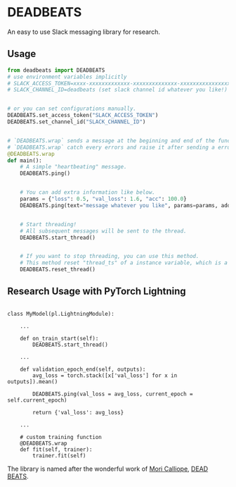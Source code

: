 # DEADBEATS

An easy to use Slack messaging library for research.

## Usage

```python
from deadbeats import DEADBEATS
# use environment variables implicitly
# SLACK_ACCESS_TOKEN=xxxx-xxxxxxxxxxxxx-xxxxxxxxxxxxxx-xxxxxxxxxxxxxxxxxxxxxxxx (Get your own Slack API access token)
# SLACK_CHANNEL_ID=deadbeats (set slack channel id whatever you like!)


# or you can set configurations manually.
DEADBEATS.set_access_token("SLACK_ACCESS_TOKEN")
DEADBEATS.set_channel_id("SLACK_CHANNEL_ID")


# `DEADBEATS.wrap` sends a message at the beginning and end of the function.
# `DEADBEATS.wrap` catch every errors and raise it after sending a error message.
@DEADBEATS.wrap
def main():
    # A simple "heartbeating" message.
    DEADBEATS.ping()


    # You can add extra information like below.
    params = {"loss": 0.5, "val_loss": 1.6, "acc": 100.0}
    DEADBEATS.ping(text="message whatever you like", params=params, additional="info", huga="huga")


    # Start threading!
    # All subsequent messages will be sent to the thread.
    DEADBEATS.start_thread()


    # If you want to stop threading, you can use this method.
    # This method reset "thread_ts" of a instance variable, which is a id of thread.
    DEADBEATS.reset_thread()
```


## Research Usage with PyTorch Lightning

```

class MyModel(pl.LightningModule):

    ...

    def on_train_start(self):
        DEADBEATS.start_thread()

    ...

    def validation_epoch_end(self, outputs):
        avg_loss = torch.stack([x['val_loss'] for x in outputs]).mean()

        DEADBEATS.ping(val_loss = avg_loss, current_epoch = self.current_epoch)

        return {'val_loss': avg_loss}

    ...

    # custom training function
    @DEADBEATS.wrap
    def fit(self, trainer):
        trainer.fit(self)

```



The library is named after the wonderful work of [Mori Calliope](https://www.youtube.com/channel/UCL_qhgtOy0dy1Agp8vkySQg), [DEAD BEATS](https://youtu.be/6ydgEipkUEU).

